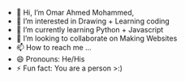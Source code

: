 - 👋 Hi, I’m Omar Ahmed Mohammed,
- 👀 I’m interested in Drawing + Learning coding
- 🌱 I’m currently learning Python + Javascript
- 💞️ I’m looking to collaborate on Making Websites
- 📫 How to reach me ...
- 😄 Pronouns: He/His
- ⚡ Fun fact: You are a person >:)


<!---
OmarAhmedMohammed808/OmarAhmedMohammed808 is a ✨ special ✨ repository because its `README.md` (this file) appears on your GitHub profile.
You can click the Preview link to take a look at your changes.
--->
